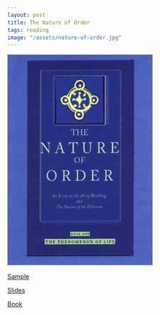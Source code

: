 ```yaml
---
layout: post
title: The Nature of Order
tags: reading
image: "/assets/nature-of-order.jpg"
---
```

![The nature of order](/assets/nature-of-order.jpg)

[Sample](http://www.springer.com/cda/content/document/cda_downloaddocument/9781849963015-c2.pdf?SGWID=0-0-45-1120139-p173998971)

[Slides](https://www.dreamsongs.com/Files/NatureOfOrder.pdf)

[Book](http://www.amazon.com/The-Nature-Order-Phenomenon-Environmental/dp/0972652914)